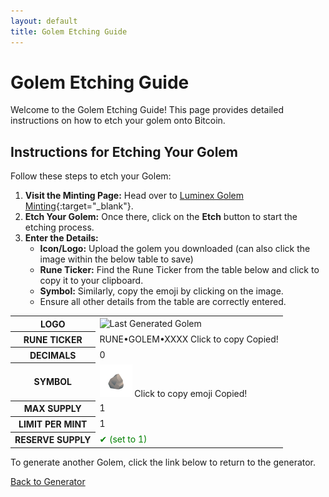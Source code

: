 ```yaml
---
layout: default
title: Golem Etching Guide
---
```


# Golem Etching Guide

Welcome to the Golem Etching Guide! This page provides detailed instructions on how to etch your golem onto Bitcoin.

## Instructions for Etching Your Golem
Follow these steps to etch your Golem:

1. **Visit the Minting Page:** Head over to [Luminex Golem Minting](https://luminex.io/runes/mint){:target="_blank"}.
2. **Etch Your Golem:** Once there, click on the **Etch** button to start the etching process.
3. **Enter the Details:**
   - **Icon/Logo:** Upload the golem you downloaded (can also click the image within the below table to save)
   - **Rune Ticker:** Find the Rune Ticker from the table below and click to copy it to your clipboard.
   - **Symbol:** Similarly, copy the emoji by clicking on the image.
   - Ensure all other details from the table are correctly entered.

<div class="info-table">
    <table>
        <tr>
            <th>LOGO</th>
            <td><img id="lastGolemImage" src="" alt="Last Generated Golem"></td>
        </tr>
        <tr>
            <th>RUNE TICKER</th>
            <td id="runeTicker" onclick="copyToClipboard()" style="cursor: pointer;">
                RUNE•GOLEM•XXXX
                <span class="tooltip">Click to copy</span>
                <span class="copy-confirm">Copied!</span>
            </td>
        </tr>
        <tr>
            <th>DECIMALS</th>
            <td>0</td>
        </tr>
        <tr>
            <th>SYMBOL</th>
            <td>
                <div class="emoji-container" onclick="copyEmoji()">
                    <img src="/assets/rock.png" alt="Rock" class="rock-icon">
                    <span id="hiddenEmoji" style="display:none;">🪨</span>
                    <span class="tooltip">Click to copy emoji</span>
                    <span id="copyConfirm" class="copy-confirm">Copied!</span>
                </div>
            </td>
        </tr>
        <tr>
            <th>MAX SUPPLY</th>
            <td>1</td>
        </tr>
        <tr>
            <th>LIMIT PER MINT</th>
            <td>1</td>
        </tr>
        <tr>
            <th>RESERVE SUPPLY</th>
            <td><span style="color: green;">✔ (set to 1)</span></td>
        </tr>
    </table>
</div>

To generate another Golem, click the link below to return to the generator.

<div class="link-container">
    <a href="/golems" class="back-link">Back to Generator</a>
</div>




<script>
document.addEventListener('DOMContentLoaded', function() {
    const lastGolemImageDisplay = localStorage.getItem('lastGolemImageDisplay');
    const lastGolemImageDownload = localStorage.getItem('lastGolemImageDownload');
    const lastGolemHash = localStorage.getItem('lastGolemHash') || 'RUNE•GOLEM•XXXX';

    if (lastGolemImageDisplay && document.getElementById('lastGolemImage')) {
        document.getElementById('lastGolemImage').src = lastGolemImageDisplay;
    }
    document.getElementById('lastGolemImage').addEventListener('click', function() {
        const link = document.createElement('a');
        link.href = lastGolemImageDownload;
        link.download = `rune•golem•${lastGolemHash}.png`;
        link.click();
    });
    if (lastGolemHash && document.getElementById('runeTicker')) {
        document.getElementById('runeTicker').textContent = `RUNE•GOLEM•${lastGolemHash}`;
    }
    // Initialize custom tooltip for runeTicker
    const runeTicker = document.getElementById('runeTicker');
    runeTicker.addEventListener('mouseover', () => showTooltip(runeTicker, 'Click to copy'));
    runeTicker.addEventListener('mouseout', () => hideTooltip(runeTicker));
    runeTicker.addEventListener('click', () => {
        // After a short delay, revert to the "Click to copy" message
        setTimeout(() => showTooltip(runeTicker, 'Click to copy'), 2000);
    });
});



function showTooltip(target, message, customClass = 'tooltip') {
    let tooltip = target.querySelector(`.${customClass}`);
    if (!tooltip) {
        tooltip = document.createElement('span');
        tooltip.className = customClass;
        target.appendChild(tooltip);
    }
    tooltip.textContent = message;
    tooltip.style.display = 'block';
}

function hideTooltip(target, customClass = 'tooltip') {
    let tooltip = target.querySelector(`.${customClass}`);
    if (tooltip) {
        tooltip.style.display = 'none';
    }
}

// Specialized function to show the copy confirmation tooltip
function showCopyConfirm(target, message) {
    showTooltip(target, message, 'copy-confirm');
    setTimeout(() => {
        hideTooltip(target, 'copy-confirm');
    }, 2000);
}

function copyEmoji() {
    const emojiContainer = document.querySelector('.emoji-container');
    const emoji = document.getElementById('hiddenEmoji').textContent;
    navigator.clipboard.writeText(emoji).then(() => {
        // Use the specific copy confirm tooltip function for the emoji
        showCopyConfirm(emojiContainer, 'Copied!');
    }).catch(err => {
        console.error('Failed to copy emoji to clipboard', err);
    });
}

function copyToClipboard() {
    const runeTicker = document.getElementById('runeTicker');
    const runeTickerText = runeTicker.childNodes[0].nodeValue.trim();
    navigator.clipboard.writeText(runeTickerText).then(() => {
        // Use the specific copy confirm tooltip function for the rune ticker
        showCopyConfirm(runeTicker, 'Copied!');
    }).catch(err => {
        console.error('Failed to copy text to clipboard', err);
        alert('Failed to copy text. Please try again.');
    });
}


</script>
